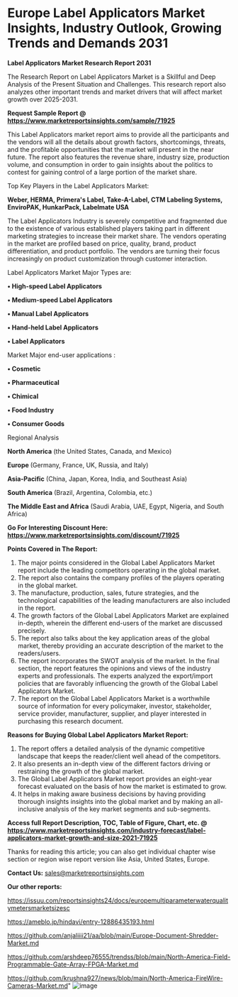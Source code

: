 # Europe Label Applicators Market Insights, Industry Outlook, Growing Trends and Demands 2031

<strong>Label Applicators Market Research Report 2031</strong>

The Research Report on Label Applicators Market is a Skillful and Deep Analysis of the Present Situation and Challenges. This research report also analyzes other important trends and market drivers that will affect market growth over 2025-2031.

<strong>Request Sample Report @ <a href=https://www.marketreportsinsights.com/sample/71925>https://www.marketreportsinsights.com/sample/71925</a></strong>

This Label Applicators market report aims to provide all the participants and the vendors will all the details about growth factors, shortcomings, threats, and the profitable opportunities that the market will present in the near future. The report also features the revenue share, industry size, production volume, and consumption in order to gain insights about the politics to contest for gaining control of a large portion of the market share.

Top Key Players in the Label Applicators Market:

<strong>Weber, HERMA, Primera&#39;s Label, Take-A-Label, CTM Labeling Systems, EnviroPAK, HunkarPack, Labelmate USA</strong>

The Label Applicators Industry is severely competitive and fragmented due to the existence of various established players taking part in different marketing strategies to increase their market share. The vendors operating in the market are profiled based on price, quality, brand, product differentiation, and product portfolio. The vendors are turning their focus increasingly on product customization through customer interaction.

Label Applicators Market Major Types are:

<strong>• High-speed Label Applicators

• Medium-speed Label Applicators

• Manual Label Applicators

• Hand-held Label Applicators

• Label Applicators</strong>

Market Major end-user applications :

<strong>• Cosmetic

• Pharmaceutical

• Chimical

• Food Industry

• Consumer Goods</strong>

Regional Analysis

</u><strong><b>North America</b></strong> (the United States, Canada, and Mexico)

<strong><b>Europe </b></strong>(Germany, France, UK, Russia, and Italy)

<strong><b>Asia-Pacific</b></strong> (China, Japan, Korea, India, and Southeast Asia)

<strong><b>South America</b></strong> (Brazil, Argentina, Colombia, etc.)

<strong><b>The Middle East and Africa</b></strong> (Saudi Arabia, UAE, Egypt, Nigeria, and South Africa)

<strong>Go For Interesting Discount Here: <a href=https://www.marketreportsinsights.com/discount/71925>https://www.marketreportsinsights.com/discount/71925</a></strong>

<strong>Points Covered in The Report:</strong>
<ol>
  <li>The major points considered in the Global Label Applicators Market report include the leading competitors operating in the global market.</li>
  <li>The report also contains the company profiles of the players operating in the global market.</li>
  <li>The manufacture, production, sales, future strategies, and the technological capabilities of the leading manufacturers are also included in the report.</li>
  <li>The growth factors of the Global Label Applicators Market are explained in-depth, wherein the different end-users of the market are discussed precisely.</li>
  <li>The report also talks about the key application areas of the global market, thereby providing an accurate description of the market to the readers/users.</li>
  <li>The report incorporates the SWOT analysis of the market. In the final section, the report features the opinions and views of the industry experts and professionals. The experts analyzed the export/import policies that are favorably influencing the growth of the Global Label Applicators Market.</li>
  <li>The report on the Global Label Applicators Market is a worthwhile source of information for every policymaker, investor, stakeholder, service provider, manufacturer, supplier, and player interested in purchasing this research document.</li>
</ol>
<strong>Reasons for Buying Global Label Applicators Market Report:</strong>

<ol>
  <li>The report offers a detailed analysis of the dynamic competitive landscape that keeps the reader/client well ahead of the competitors.</li>
  <li>It also presents an in-depth view of the different factors driving or restraining the growth of the global market.</li>
  <li>The Global Label Applicators Market report provides an eight-year forecast evaluated on the basis of how the market is estimated to grow.</li>
  <li>It helps in making aware business decisions by having providing thorough insights insights into the global market and by making an all-inclusive analysis of the key market segments and sub-segments.</li>
</ol>
<strong>Access full Report Description, TOC, Table of Figure, Chart, etc. @ <a href=https://www.marketreportsinsights.com/industry-forecast/label-applicators-market-growth-and-size-2021-71925>https://www.marketreportsinsights.com/industry-forecast/label-applicators-market-growth-and-size-2021-71925</a></strong>


Thanks for reading this article; you can also get individual chapter wise section or region wise report version like Asia, United States, Europe.

<strong>Contact Us:</strong>
sales@marketreportsinsights.com

<strong>Our other reports:</strong>

<a href=https://issuu.com/reportsinsights24/docs/europemultiparameterwaterqualitymetersmarketsizesc>https://issuu.com/reportsinsights24/docs/europemultiparameterwaterqualitymetersmarketsizesc</a>

<a href=https://ameblo.jp/hindavi/entry-12886435193.html>https://ameblo.jp/hindavi/entry-12886435193.html</a>

<a href=https://github.com/anjaliiii21/aa/blob/main/Europe-Document-Shredder-Market.md>https://github.com/anjaliiii21/aa/blob/main/Europe-Document-Shredder-Market.md</a>

<a href=https://github.com/arshdeep76555/trendss/blob/main/North-America-Field-Programmable-Gate-Array-FPGA-Market.md>https://github.com/arshdeep76555/trendss/blob/main/North-America-Field-Programmable-Gate-Array-FPGA-Market.md</a>

<a href=https://github.com/krushna927/news/blob/main/North-America-FireWire-Cameras-Market.md>https://github.com/krushna927/news/blob/main/North-America-FireWire-Cameras-Market.md</a>"
![image](https://github.com/user-attachments/assets/ea64833a-f5bf-4536-94ae-f659caafae67)
